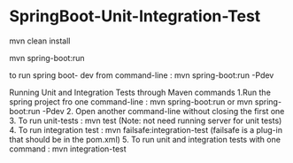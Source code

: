 # SpringBoot-Unit-Integration-Test

mvn clean install

mvn spring-boot:run

to run spring boot- dev from command-line : mvn spring-boot:run -Pdev

Running Unit and Integration Tests through Maven commands
1.Run the spring project fro one command-line : mvn spring-boot:run  or mvn spring-boot:run -Pdev
2. Open another command-line without closing the first one
3. To run unit-tests : mvn test     (Note: not need running server for unit tests)
4. To run integration test : mvn failsafe:integration-test     (failsafe is a plug-in that should be in the pom.xml)
5. To run unit and integration tests with one command : mvn integration-test


